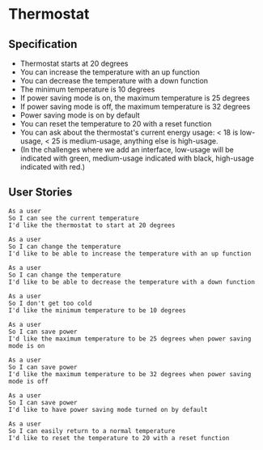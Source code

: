 # Thermostat #

## Specification ##
* Thermostat starts at 20 degrees
* You can increase the temperature with an up function
* You can decrease the temperature with a down function
* The minimum temperature is 10 degrees
* If power saving mode is on, the maximum temperature is 25 degrees
* If power saving mode is off, the maximum temperature is 32 degrees
* Power saving mode is on by default
* You can reset the temperature to 20 with a reset function
* You can ask about the thermostat's current energy usage: < 18 is low-usage, < 25 is medium-usage, anything else is high-usage.
* (In the challenges where we add an interface, low-usage will be indicated with green, medium-usage indicated with black, high-usage indicated with red.)

## User Stories ##
```
As a user
So I can see the current temperature
I'd like the thermostat to start at 20 degrees

As a user
So I can change the temperature
I'd like to be able to increase the temperature with an up function

As a user
So I can change the temperature
I'd like to be able to decrease the temperature with a down function

As a user
So I don't get too cold
I'd like the minimum temperature to be 10 degrees

As a user
So I can save power
I'd like the maximum temperature to be 25 degrees when power saving mode is on

As a user
So I can save power
I'd like the maximum temperature to be 32 degrees when power saving mode is off

As a user
So I can save power
I'd like to have power saving mode turned on by default

As a user
So I can easily return to a normal temperature
I'd like to reset the temperature to 20 with a reset function
```
